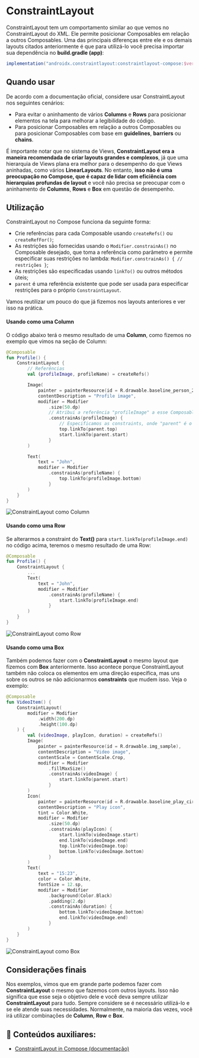 # ConstraintLayout

ConstraintLayout tem um comportamento similar ao que vemos no ConstraintLayout do XML. Ele permite posicionar Composables em relação a outros Composables. Uma das principais diferenças entre ele e os demais layouts citados anteriormente é que para utilizá-lo você precisa importar sua dependência no **build.gradle (app)**:

```gradle
implementation("androidx.constraintlayout:constraintlayout-compose:$version")
```

## Quando usar

De acordo com a documentação oficial, considere usar ConstraintLayout nos seguintes cenários:

- Para evitar o aninhamento de vários **Columns** e **Rows** para posicionar elementos na tela para melhorar a legibilidade do código.
- Para posicionar Composables em relação a outros Composables ou para posicionar Composables com base em **guidelines**, **barriers** ou **chains**.

É importante notar que no sistema de Views, **ConstraintLayout era a maneira recomendada de criar layouts grandes e complexos**, já que uma hierarquia de Views plana era melhor para o desempenho do que Views aninhadas, como vários **LinearLayouts**. No entanto, **isso não é uma preocupação no Compose, que é capaz de lidar com eficiência com hierarquias profundas de layout** e você não precisa se preocupar com o aninhamento de **Columns**, **Rows** e **Box** em questão de desempenho.

## Utilização

ConstraintLayout no Compose funciona da seguinte forma:

- Crie referências para cada Composable usando ```createRefs()``` ou ```createRefFor()```;
- As restrições são fornecidas usando o ```Modifier.constrainAs()``` no Composable desejado, que toma a referência como parâmetro e permite especificar suas restrições no lambda: ```Modifier.constrainAs() { // restrições }```;
- As restrições são especificadas usando ```linkTo()``` ou outros métodos úteis;
- ```parent``` é uma referência existente que pode ser usada para especificar restrições para o próprio ```ConstraintLayout```.

Vamos reutilizar um pouco do que já fizemos nos layouts anteriores e ver isso na prática.

#### Usando como uma Column

O código abaixo terá o mesmo resultado de uma **Column**, como fizemos no exemplo que vimos na seção de Column:

```kotlin
@Composable
fun Profile() {
    ConstraintLayout {
        // Referências
        val (profileImage, profileName) = createRefs()

        Image(
            painter = painterResource(id = R.drawable.baseline_person_24),
            contentDescription = "Profile image",
            modifier = Modifier
                .size(50.dp)
                // Atribui a referência "profileImage" a esse Composable Image()
                .constrainAs(profileImage) {
                    // Especificamos as constraints, onde "parent" é o próprio ConstraintLayout
                    top.linkTo(parent.top)
                    start.linkTo(parent.start)
                }
        )

        Text(
            text = "John",
            modifier = Modifier
                .constrainAs(profileName) {
                    top.linkTo(profileImage.bottom)
                }
        )
    }
}
```

![ConstraintLayout como Column](img-01.png)

#### Usando como uma Row

Se alterarmos a constraint do **Text()** para ```start.linkTo(profileImage.end)``` no código acima, teremos o mesmo resultado de uma Row:

```kotlin
@Composable
fun Profile() {
    ConstraintLayout {
        ...
        Text(
            text = "John",
            modifier = Modifier
                .constrainAs(profileName) {
                    start.linkTo(profileImage.end)
                }
        )
    }
}
```

![ConstraintLayout como Row](img-02.png)

#### Usando como uma Box

Também podemos fazer com o **ConstraintLayout** o mesmo layout que fizemos com **Box** anteriormente. Isso acontece porque ConstraintLayout também não coloca os elementos em uma direção específica, mas uns sobre os outros se não adicionarmos **constraints** que mudem isso. Veja o exemplo:

```kotlin
@Composable
fun VideoItem() {
    ConstraintLayout(
        modifier = Modifier
            .width(200.dp)
            .height(100.dp)
    ) {
        val (videoImage, playIcon, duration) = createRefs()
        Image(
            painter = painterResource(id = R.drawable.img_sample),
            contentDescription = "Video image",
            contentScale = ContentScale.Crop,
            modifier = Modifier
                .fillMaxSize()
                .constrainAs(videoImage) {
                    start.linkTo(parent.start)
                }
        )
        Icon(
            painter = painterResource(id = R.drawable.baseline_play_circle_outline_24),
            contentDescription = "Play icon",
            tint = Color.White,
            modifier = Modifier
                .size(50.dp)
                .constrainAs(playIcon) {
                    start.linkTo(videoImage.start)
                    end.linkTo(videoImage.end)
                    top.linkTo(videoImage.top)
                    bottom.linkTo(videoImage.bottom)
                }
        )
        Text(
            text = "15:23",
            color = Color.White,
            fontSize = 12.sp,
            modifier = Modifier
                .background(Color.Black)
                .padding(2.dp)
                .constrainAs(duration) {
                    bottom.linkTo(videoImage.bottom)
                    end.linkTo(videoImage.end)
                }
        )
    }
}
```

![ConstraintLayout como Box](img-03.png)

## Considerações finais

Nos exemplos, vimos que em grande parte podemos fazer com **ConstraintLayout** o mesmo que fazemos com outros layouts. Isso não significa que esse seja o objetivo dele e você deva sempre utilizar **ConstraintLayout** para tudo. Sempre considere se é necessário utilizá-lo e se ele atende suas necessidades. Normalmente, na maioria das vezes, você irá utilizar combinações de **Column**, **Row** e **Box**.

## :link: Conteúdos auxiliares:
- [ConstraintLayout in Compose (documentação)](https://developer.android.com/jetpack/compose/layouts/constraintlayout)